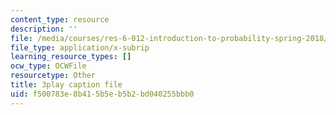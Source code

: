```yaml
---
content_type: resource
description: ''
file: /media/courses/res-6-012-introduction-to-probability-spring-2018/f500783e8b415b5eb5b2bd040255bbb0_kz2tvO_ZAKI.vtt
file_type: application/x-subrip
learning_resource_types: []
ocw_type: OCWFile
resourcetype: Other
title: 3play caption file
uid: f500783e-8b41-5b5e-b5b2-bd040255bbb0
---
```

